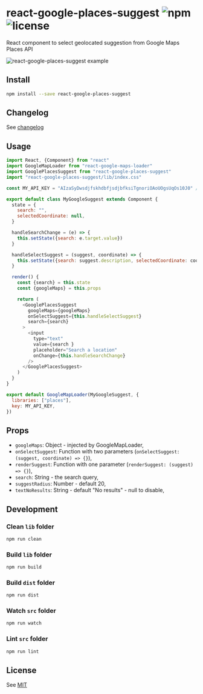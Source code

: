 # react-google-places-suggest ![npm](https://img.shields.io/npm/v/react-google-places-suggest.svg) ![license](https://img.shields.io/npm/l/react-google-places-suggest.svg)

React component to select geolocated suggestion from Google Maps Places API

![react-google-places-suggest example](/screenshots/react-google-places-suggest-exemple.png)

## Install

```sh
npm install --save react-google-places-suggest
```

## Changelog

See [changelog](./CHANGELOG.md)

## Usage

```js
import React, {Component} from "react"
import GoogleMapLoader from "react-google-maps-loader"
import GooglePlacesSuggest from "react-google-places-suggest"
import "react-google-places-suggest/lib/index.css"

const MY_API_KEY = "AIzaSyDwsdjfskhdbfjsdjbfksiTgnoriOAoUOgsUqOs10J0" // fake

export default class MyGoogleSuggest extends Component {
  state = {
    search: "",
    selectedCoordinate: null,
  }

  handleSearchChange = (e) => {
    this.setState({search: e.target.value})
  }

  handleSelectSuggest = (suggest, coordinate) => {
    this.setState({search: suggest.description, selectedCoordinate: coordinate})
  }

  render() {
    const {search} = this.state
    const {googleMaps} = this.props

    return (
      <GooglePlacesSuggest
        googleMaps={googleMaps}
        onSelectSuggest={this.handleSelectSuggest}
        search={search}
      >
        <input
          type="text"
          value={search }
          placeholder="Search a location"
          onChange={this.handleSearchChange}
        />
      </GooglePlacesSuggest>
    )
  }
}

export default GoogleMapLoader(MyGoogleSuggest, {
  libraries: ["places"],
  key: MY_API_KEY,
})
```

## Props
  * `googleMaps`: Object - injected by GoogleMapLoader,
  * `onSelectSuggest`: Function with two parameters (`onSelectSuggest: (suggest, coordinate) => {}`),
  * `renderSuggest`: Function with one parameter (`renderSuggest: (suggest) => {}`),
  * `search`: String - the search query,
  * `suggestRadius`: Number - default 20,
  * `textNoResults`: String - default "No results" - null to disable,

## Development

### Clean `lib` folder

```js
npm run clean
```

### Build `lib` folder

```js
npm run build
```

### Build `dist` folder

```js
npm run dist
```

### Watch `src` folder

```js
npm run watch
```

### Lint `src` folder

```js
npm run lint
```

## License

See [MIT](./LICENCE)
